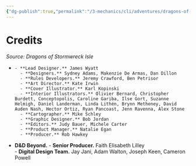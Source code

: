 ```yaml
---
{"dg-publish":true,"permalink":"/3-mechanics/cli/adventures/dragons-of-stormwreck-isle/8-credits/","tags":["ttrpg-cli/compendium/src/5e/dosi"],"created":"2025-02-26T14:43:57.814-05:00","updated":"2025-02-26T17:46:09.792-05:00"}
---
```


# Credits
*Source: Dragons of Stormwreck Isle* 

-     - **Lead Designer.** James Wyatt    
        - **Designers.** Sydney Adams, Makenzie De Armas, Dan Dillon    
        - **Rules Developers.** Jeremy Crawford, Ben Petrisor    
        - **Art Director.** Kate Irwin    
        - **Cover Illustrator.** Karl Kopinski    
        - **Interior Illustrators.** Olivier Bernard, Christopher Burdett, Conceptopolis, Caroline Gariba, Ilse Gort, Suzanne Helmigh, Daniel Landerman, Linda Lithén, Brynn Metheney, David Auden Nash, Hector Ortiz, Ryan Pancoast, Jenn Ravenna, Alex Stone    
        - **Cartographer.** Mike Schley    
        - **Graphic Designer.** Bob Jordan    
        - **Editors.** Judy Bauer, Michele Carter    
        - **Product Manager.** Natalie Egan    
        - **Producer.** Rob Hawkey    
- **D&D Beyond.**     - **Senior Producer.** Faith Elisabeth Lilley    
        - **Digital Design Team.** Jay Jani, Adam Walton, Joseph Keen, Cameron Powell